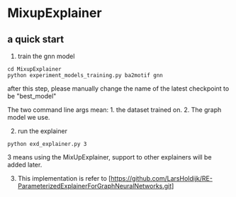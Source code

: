 # MixupExplainer

## a quick start

1. train the gnn model
```
cd MixupExplainer
python experiment_models_training.py ba2motif gnn
```

after this step, please manually change the name of the latest checkpoint to be "best_model"

The two command line args mean: 1. the dataset trained on. 2. The graph model we use.

2. run the explainer
```
python exd_explainer.py 3
```
3 means using the MixUpExplainer, support to other explainers will be added later.


3. This implementation is refer to [https://github.com/LarsHoldijk/RE-ParameterizedExplainerForGraphNeuralNetworks.git]

